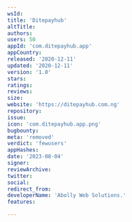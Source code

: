 ```yaml
---
wsId: 
title: 'Ditepayhub'
altTitle: 
authors: 
users: 50
appId: 'com.ditepayhub.app'
appCountry: 
released: '2020-12-11'
updated: '2020-12-11'
version: '1.0'
stars: 
ratings: 
reviews: 
size: 
website: 'https://ditepayhub.com.ng'
repository: 
issue: 
icon: 'com.ditepayhub.app.png'
bugbounty: 
meta: 'removed'
verdict: 'fewusers'
appHashes: 
date: '2023-08-04'
signer: 
reviewArchive: 
twitter: 
social: 
redirect_from: 
developerName: 'Abolly Web Solutions.'
features: 

---
```


